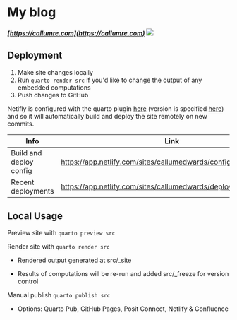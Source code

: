 # My blog

##### [https://callumre.com](https://callumre.com)  ![](https://api.netlify.com/api/v1/badges/4bb0de62-4d8e-49a8-8f24-f4cafe52a70a/deploy-status)

## Deployment

1.  Make site changes locally
2.  Run `quarto render src` if you'd like to change the output of any embedded computations
3.  Push changes to GitHub

Netifly is configured with the quarto plugin [here](netifly.toml) (version is specified [here](package.json#L3)) and so it will automatically build and deploy the site remotely on new commits.

| Info                    | Link                                                              |
|----------------------|--------------------------------------------------|
| Build and deploy config | https://app.netlify.com/sites/callumedwards/configuration/deploys |
| Recent deployments      | https://app.netlify.com/sites/callumedwards/deploys               |

## Local Usage

Preview site with `quarto preview src`

Render site with `quarto render src`

-   Rendered output generated at src/\_site

-   Results of computations will be re-run and added src/\_freeze for version control

Manual publish `quarto publish src`

-   Options: Quarto Pub, GitHub Pages, Posit Connect, Netlify & Confluence  
